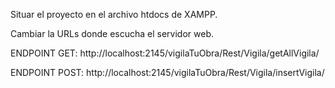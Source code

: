 Situar el proyecto en el archivo htdocs de XAMPP.

Cambiar la URLs donde escucha el servidor web.

ENDPOINT GET:
http://localhost:2145/vigilaTuObra/Rest/Vigila/getAllVigila/

ENDPOINT POST:
http://localhost:2145/vigilaTuObra/Rest/Vigila/insertVigila/
